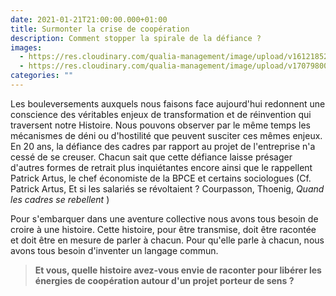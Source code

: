 ```yaml
---
date: 2021-01-21T21:00:00.000+01:00
title: Surmonter la crise de coopération
description: Comment stopper la spirale de la défiance ?
images:
  - https://res.cloudinary.com/qualia-management/image/upload/v1612185241/tdf/aubrey-odom-t1l9q5g7eiq-unsplash_omisds.jpg
  - https://res.cloudinary.com/qualia-management/image/upload/v1707980013/aubrey-odom-t1l9q5g7eiq-unsplash_jupm85.jpg
categories: ""
---
```


Les bouleversements auxquels nous faisons face aujourd'hui redonnent une conscience des véritables enjeux de transformation et de réinvention qui traversent notre Histoire. Nous pouvons observer par le même temps les mécanismes de déni ou d'hostilité que peuvent susciter ces mêmes enjeux. En 20 ans, la défiance des cadres par rapport au projet de l'entreprise n'a cessé de se creuser. Chacun sait que cette défiance laisse présager d'autres formes de retrait plus inquiétantes encore ainsi que le rappellent Patrick Artus, le chef économiste de la BPCE et certains sociologues (Cf. Patrick Artus, Et si les salariés se révoltaient ? Courpasson, Thoenig, _Quand les cadres se rebellent_ )

Pour s'embarquer dans une aventure collective nous avons tous besoin de croire à une histoire. Cette histoire, pour être transmise, doit être racontée et doit être en mesure de parler à chacun. Pour qu'elle parle à chacun, nous avons tous besoin d'inventer un langage commun.

> **Et vous, quelle histoire avez-vous envie de raconter pour libérer les énergies de coopération autour d'un projet porteur de sens ?**
